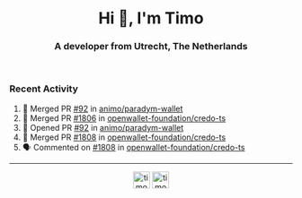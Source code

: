 <h1 align="center">Hi 👋, I'm Timo</h1>
<h3 align="center">A developer from Utrecht, The Netherlands</h3>
<br/>
<!-- https://github.com/rahuldkjain/github-profile-readme-generator --!>

<!--  <p align="left"><img src="https://github-readme-stats.vercel.app/api?username=timoglastra&show_icons=true&count_private=true&" alt="timoglastra" /></p> --!>

<!--
Github language stats
<p align="left"><img src="https://github-readme-stats.vercel.app/api/top-langs/?username=timoglastra&layout=compact" alt="timoglastra" /><p>
-->

<!-- Codestats language stats -->
<!-- <p align="left"><img src="https://codestats-readme.vercel.app/api/top-langs/?username=timoglastra&layout=compact&language_count=12" alt="timoglastra" /><p>    --!>
  
<h3>Recent Activity</h3>

<!--START_SECTION:activity-->
1. 🎉 Merged PR [#92](https://github.com/animo/paradym-wallet/pull/92) in [animo/paradym-wallet](https://github.com/animo/paradym-wallet)
2. 🎉 Merged PR [#1806](https://github.com/openwallet-foundation/credo-ts/pull/1806) in [openwallet-foundation/credo-ts](https://github.com/openwallet-foundation/credo-ts)
3. 💪 Opened PR [#92](https://github.com/animo/paradym-wallet/pull/92) in [animo/paradym-wallet](https://github.com/animo/paradym-wallet)
4. 🎉 Merged PR [#1808](https://github.com/openwallet-foundation/credo-ts/pull/1808) in [openwallet-foundation/credo-ts](https://github.com/openwallet-foundation/credo-ts)
5. 🗣 Commented on [#1808](https://github.com/openwallet-foundation/credo-ts/pull/1808#issuecomment-2024665944) in [openwallet-foundation/credo-ts](https://github.com/openwallet-foundation/credo-ts)
<!--END_SECTION:activity-->

---

<p align="center">
<a href="https://twitter.com/timoglastra" target="blank"><img align="center" src="https://cdn.jsdelivr.net/npm/simple-icons@3.0.1/icons/twitter.svg" alt="timoglastra" height="30" width="30" /></a>
<a href="https://linkedin.com/in/timoglastra" target="blank"><img align="center" src="https://cdn.jsdelivr.net/npm/simple-icons@3.0.1/icons/linkedin.svg" alt="timoglastra" height="30" width="30" /></a>
</p>



